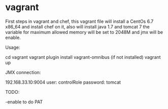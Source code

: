 # vagrant

First steps in vagrant and chef, this vagrant file will install
a CentOs 6.7 x86_64 and install chef on it, also will install java 1.7 
and tomcat 7 the variable for maximum allowed memory will be set to 2048M and
jmx will be enable.


Usage:

cd vagrant
vagrant plugin install vagrant-omnibus (if not installed)
vagrant up

JMX connection:

192.168.33.10:9004
user: controlRole
password: tomcat

TODO:

-enable to do PAT
